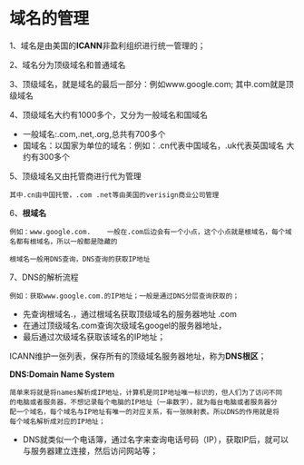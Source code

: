 # 域名的管理

1、域名是由美国的**ICANN**非盈利组织进行统一管理的；

2、域名分为顶级域名和普通域名

3、顶级域名，就是域名的最后一部分：例如www.google.com;
    其中.com就是顶级域名

4、顶级域名大约有1000多个，又分为一般域名和国域名
- 一般域名:.com,.net,.org,总共有700多个
- 国域名：以国家为单位的域名：例如：.cn代表中国域名，.uk代表英国域名 大约有300多个

5、顶级域名又由托管商进行代为管理

    其中.cn由中国托管，.com .net等由美国的verisign商业公司管理

6、**根域名**

    例如：www.google.com.    一般在.com后边会有一个小点，这个小点就是根域名，每个域名都有根域名，所以一般都是隐藏的
     
    根域名一般用DNS查询，DNS查询的获取IP地址


7、DNS的解析流程
    
    例如：获取www.google.com.的IP地址；一般是通过DNS分层查询获取的；

- 先查询根域名\.，通过根域名获取顶级域名的服务器地址 .com
- 在通过顶级域名.com查询次级域名googel的服务器地址，
- 最后通过次级域名获取该域名的IP地址；

ICANN维护一张列表，保存所有的顶级域名服务器地址，称为**DNS根区**；


**DNS:Domain Name System**

    简单来将就是将names解析成IP地址，计算机是同IP地址唯一标识的，但人们为了访问不同
    的电脑或者服务器，不想记录每个电脑的IP地址（一串数字），就为每台电脑或者服务器分
    配一个域名，每个域名与IP地址有唯一的对应关系，有一张映射表。所以DNS的作用就是将
    每个域名解析成对应的IP地址；

- DNS就类似一个电话簿，通过名字来查询电话号码（IP），获取IP后，就可以与服务器建立连接，然后访问网站等；

